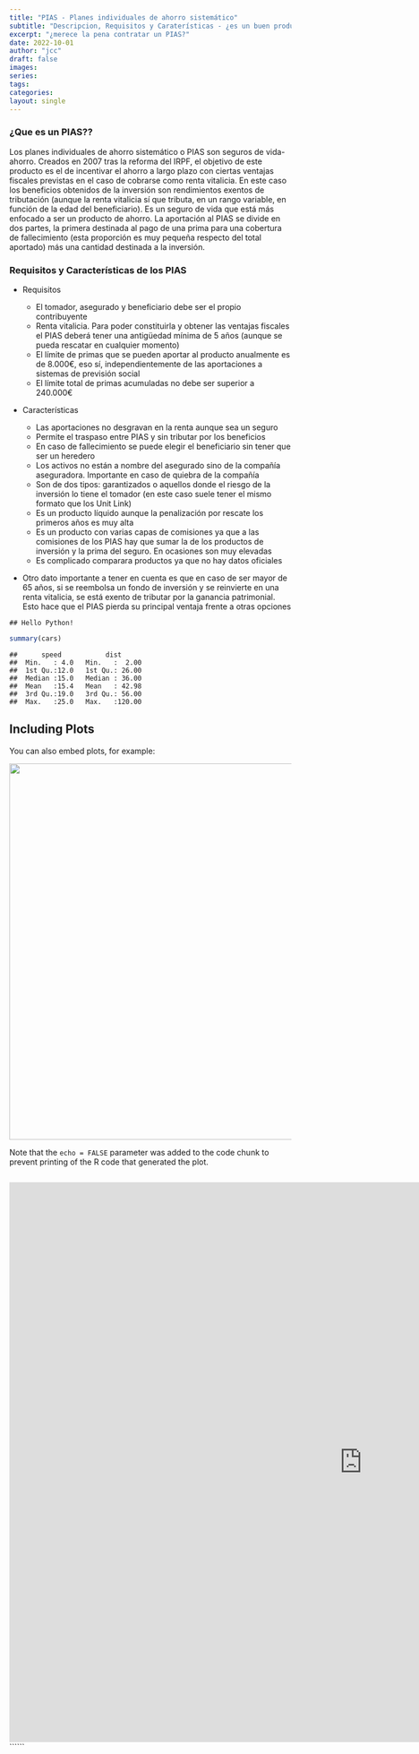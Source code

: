 ```yaml
---
title: "PIAS - Planes individuales de ahorro sistemático"
subtitle: "Descripcion, Requisitos y Caraterísticas - ¿es un buen producto?"
excerpt: "¿merece la pena contratar un PIAS?"
date: 2022-10-01
author: "jcc"
draft: false
images:
series:
tags:
categories:
layout: single
---
```







### ¿Que es un PIAS??

Los planes individuales de ahorro sistemático o PIAS son seguros de vida-ahorro. Creados en 2007 tras la reforma del IRPF, el objetivo de este producto es el de incentivar el ahorro a largo plazo con ciertas ventajas fiscales previstas en el caso de cobrarse como renta vitalicia. En este caso los beneficios obtenidos de la inversión son rendimientos exentos de tributación (aunque la renta vitalicia sí que tributa, en un rango variable, en función de la edad del beneficiario).
Es un seguro de vida que está más enfocado a ser un producto de ahorro. La aportación al PIAS se divide en dos partes, la primera destinada al pago de una prima para una cobertura de fallecimiento (esta proporción es muy pequeña respecto del total aportado) más una cantidad destinada a la inversión.



### Requisitos y Características de los PIAS

* Requisitos
  + El tomador, asegurado y beneficiario debe ser el propio contribuyente
  + Renta vitalicia. Para poder constituirla y obtener las ventajas fiscales el PIAS deberá tener una antigüedad mínima de 5 años (aunque se pueda rescatar en cualquier momento)
  + El límite de primas que se pueden aportar al producto anualmente es de 8.000€, eso sí, independientemente de las aportaciones a sistemas de previsión social
  + El límite total de primas acumuladas no debe ser superior a 240.000€
  
* Características
  + Las aportaciones no desgravan en la renta aunque sea un seguro
  + Permite el traspaso entre PIAS y sin tributar por los beneficios
  + En caso de fallecimiento se puede elegir el beneficiario sin tener que ser un heredero
  + Los activos no están a nombre del asegurado sino de la compañía aseguradora. Importante en caso de quiebra de la compañía 
  + Son de dos tipos: garantizados o aquellos donde el riesgo de la inversión lo tiene el tomador (en este caso suele tener el mismo formato que los Unit Link)
  + Es un producto líquido aunque la penalización por rescate los primeros años es muy alta
  + Es un producto con varias capas de comisiones ya que a las comisiones de los PIAS hay que sumar la de los productos de inversión y la prima del seguro. En ocasiones son muy elevadas
  + Es complicado comparara productos ya que no hay datos oficiales
  
* Otro dato importante a tener en cuenta es que en caso de ser mayor de 65 años, si se reembolsa un fondo de inversión y se reinvierte en una renta vitalicia, se está exento de tributar por la ganancia patrimonial. Esto hace que el PIAS pierda su principal ventaja frente a otras opciones


```
## Hello Python!
```



```r
summary(cars)
```

```
##      speed           dist       
##  Min.   : 4.0   Min.   :  2.00  
##  1st Qu.:12.0   1st Qu.: 26.00  
##  Median :15.0   Median : 36.00  
##  Mean   :15.4   Mean   : 42.98  
##  3rd Qu.:19.0   3rd Qu.: 56.00  
##  Max.   :25.0   Max.   :120.00
```

## Including Plots

You can also embed plots, for example:

<img src="{{< blogdown/postref >}}index_files/figure-html/pressure-1.png" width="672" />

Note that the `echo = FALSE` parameter was added to the code chunk to prevent printing of the R code that generated the plot.


```
```
<iframe height="1000" width="250%" frameborder="no" src="https://jccigh.shinyapps.io/AssetAllocationShinyDashboards/"> </iframe>
``````

